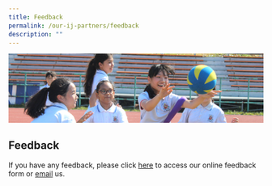 ```yaml
---
title: Feedback
permalink: /our-ij-partners/feedback
description: ""
---
```

![](/images/subpage.jpg)

## Feedback

If you have any feedback, please click [here](https://forms.cwp.gov.sg/chijkcp/FormC362M) to access our online feedback form or [email](mailto:chijktps@moe.edu.sg) us.